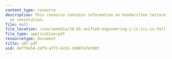 ```yaml
---
content_type: resource
description: This resource contains information on handwritten lecture notes based
  on convolution.
file: null
file_location: /coursemedia/16-01-unified-engineering-i-ii-iii-iv-fall-2005-spring-2006/deff6e5424f9af736c612608fe7efd8f_s07.pdf
file_type: application/pdf
resourcetype: Document
title: s07.pdf
uid: deff6e54-24f9-af73-6c61-2608fe7efd8f
---
```


